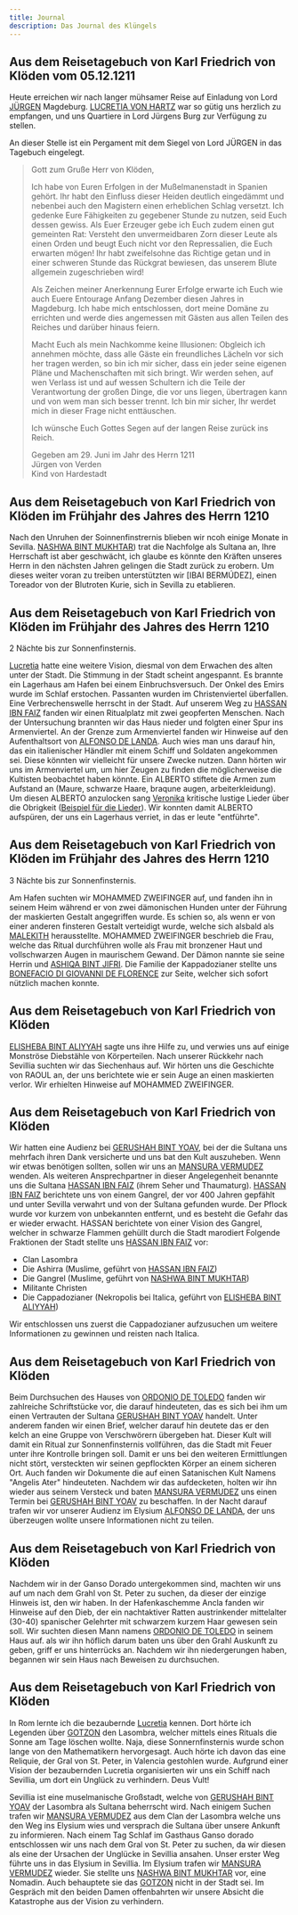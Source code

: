 ```yaml
---
title: Journal
description: Das Journal des Klüngels
---
```


## Aus dem Reisetagebuch von Karl Friedrich von Klöden vom 05.12.1211
Heute erreichen wir nach langer mühsamer Reise auf Einladung von Lord [JÜRGEN](/npc/von%20Verden/Jürgen) Magdeburg.
[LUCRETIA VON HARTZ](/npc/von%20Hartz/Lucretia) war so gütig uns herzlich zu empfangen, und uns Quartiere in Lord Jürgens Burg zur Verfügung zu stellen.

An dieser Stelle ist ein Pergament mit dem Siegel von Lord JÜRGEN in das Tagebuch eingelegt.
> Gott zum Gruße Herr von Klöden,
>
> Ich habe von Euren Erfolgen in der Mußelmanenstadt in Spanien gehört. Ihr habt den Einfluss dieser Heiden deutlich eingedämmt und nebenbei auch den Magistern einen  erheblichen Schlag versetzt. Ich gedenke Eure Fähigkeiten zu gegebener Stunde zu nutzen, seid Euch dessen gewiss. Als Euer Erzeuger gebe ich Euch zudem einen gut gemeinten Rat: Versteht den unvermeidbaren Zorn dieser Leute als einen Orden und beugt Euch nicht vor den Repressalien, die Euch erwarten mögen! Ihr habt zweifelsohne das Richtige getan und in einer schweren Stunde das Rückgrat bewiesen, das unserem Blute allgemein zugeschrieben wird!
> 
> Als Zeichen meiner Anerkennung Eurer Erfolge erwarte ich Euch wie auch Euere Entourage Anfang Dezember diesen Jahres in Magdeburg. Ich habe mich entschlossen, dort meine Domäne zu errichten und werde dies angemessen mit Gästen aus allen Teilen des Reiches und darüber hinaus feiern.
> 
> Macht Euch als mein Nachkomme keine Illusionen: Obgleich ich annehmen möchte, dass alle Gäste ein freundliches Lächeln vor sich her tragen werden, so bin ich mir sicher, dass ein jeder seine eigenen Pläne und Machenschaften mit sich bringt. Wir werden sehen, auf wen Verlass ist und auf wessen Schultern ich die Teile der Verantwortung der großen Dinge, die vor uns liegen, übertragen kann und von wem man sich besser trennt. Ich bin mir sicher, Ihr werdet mich in dieser Frage nicht enttäuschen.
>
> Ich wünsche Euch Gottes Segen auf der langen Reise zurück ins Reich.
>
> Gegeben am 29. Juni im Jahr des Herrn 1211  
> Jürgen von Verden  
> Kind von Hardestadt  


## Aus dem Reisetagebuch von Karl Friedrich von Klöden im Frühjahr des Jahres des Herrn 1210
Nach den Unruhen der Soinnenfinstrernis blieben wir ncoh einige Monate in Sevilla.
[NASHWA BINT MUKHTAR](/npc/sevilla/bint%20Mukhtar/Nashwa)) trat die Nachfolge als Sultana an, Ihre Herrschaft ist aber geschwächt, ich glaube es könnte den  Kräften unseres Herrn in den nächsten Jahren gelingen die Stadt zurück zu erobern.
Um dieses weiter voran zu treiben unterstützten wir [IBAI BERMÚDEZ], einen Toreador von der Blutroten Kurie, sich in Sevilla zu etablieren.


## Aus dem Reisetagebuch von Karl Friedrich von Klöden im Frühjahr des Jahres des Herrn 1210
2 Nächte bis zur Sonnenfinsternis.

[Lucretia](/character/Borgione/Lucretia) hatte eine weitere Vision, diesmal von dem Erwachen des alten unter der Stadt.
Die Stimmung in der Stadt scheint angespannt.
Es brannte ein Lagerhaus am Hafen bei einem Einbruchsversuch.
Der Onkel des Emirs wurde im Schlaf erstochen.
Passanten wurden im Christenviertel überfallen.
Eine Verbrechenswelle herrscht in der Stadt.
Auf unserem Weg zu [HASSAN IBN FAIZ](/npc/sevilla/ibn%20Faiz/Hassan) fanden wir einen Ritualplatz mit zwei geopferten Menschen.
Nach der Untersuchung brannten wir das Haus nieder und folgten einer Spur ins Armenviertel.
An der Grenze zum Armenviertel fanden wir Hinweise auf den Aufenthaltsort von [ALFONSO DE LANDA](/npc/sevilla/de%20Landa/Alfonso).
Auch wies man uns darauf hin, das ein italienischer Händler mit einem Schiff und Soldaten angekommen sei. Diese könnten wir vielleicht für unsere Zwecke nutzen.
Dann hörten wir uns im Armenviertel um, um hier Zeugen zu finden die möglicherweise die Kultisten beobachtet haben könnte.
Ein ALBERTO stiftete die Armen zum Aufstand an (Maure, schwarze Haare, braqune augen, arbeiterkleidung).
Um diesen ALBERTO anzulocken sang [Veronika](/character/Wanninger/Veronika) kritische lustige Lieder über die Obrigkeit ([Beispiel für die Lieder](https://www.youtube.com/watch?v=NtLGXc1A2jo)).
Wir konnten damit ALBERTO aufspüren, der uns ein Lagerhaus verriet, in das er leute "entführte".


## Aus dem Reisetagebuch von Karl Friedrich von Klöden im Frühjahr des Jahres des Herrn 1210

3 Nächte bis zur Sonnenfinsternis.

Am Hafen suchten wir MOHAMMED ZWEIFINGER auf, und fanden ihn in seinem Heim während er von zwei dämonischen Hunden unter der Führung der maskierten Gestalt angegriffen wurde.
Es schien so, als wenn er von einer anderen finsteren Gestalt verteidigt wurde, welche sich alsbald als [MALEKITH](/character//Malekith) herausstellte.
MOHAMMED ZWEIFINGER beschrieb die Frau, welche das Ritual durchführen wolle als Frau mit bronzener Haut und vollschwarzen Augen in maurischem Gewand. Der Dämon nannte sie seine Herrin und [ASHIQA BINT JIFRI](/npc/sevilla/bint%20Jifri/Ashiqa).
Die Familie der Kappadozianer stellte uns [BONEFACIO DI GIOVANNI DE FLORENCE](/character/giovani%20De%20Florence/Bonefacio) zur Seite, welcher sich sofort nützlich machen konnte.


## Aus dem Reisetagebuch von Karl Friedrich von Klöden

[ELISHEBA BINT ALIYYAH](/npc/sevilla/bint%20Aliyyah/Elisheba) sagte uns ihre Hilfe zu, und verwies uns auf einige Monströse Diebstähle von Körperteilen.
Nach unserer Rückkehr nach Sevillia suchten wir das Siechenhaus auf.
Wir hörten uns die Geschichte von RAOUL an, der uns berichtete wie er sein Auge an einen maskierten verlor.
Wir erhielten Hinweise auf MOHAMMED ZWEIFINGER.


## Aus dem Reisetagebuch von Karl Friedrich von Klöden

Wir hatten eine Audienz bei [GERUSHAH BINT YOAV](/npc/sevilla/bint%20Yoav/Gerushah), bei der die Sultana uns mehrfach ihren Dank versicherte und uns bat den Kult auszuheben.
Wenn wir etwas benötigen sollten, sollen wir uns an [MANSURA VERMUDEZ](/npc/sevilla/Vermudez/Mansuara) wenden.
Als weiteren Ansprechpartner in dieser Angelegenheit benannte uns die Sultana [HASSAN IBN FAIZ](/npc/sevilla/ibn%20Faiz/Hassan) (ihrem Seher und Thaumaturg).
[HASSAN IBN FAIZ](/npc/sevilla/ibn%20Faiz/Hassan) berichtete uns von einem Gangrel, der vor 400 Jahren gepfählt und unter Sevilla verwahrt und von der Sultana gefunden wurde.
Der Pflock wurde vor kurzem von unbekannten entfernt, und es besteht die Gefahr das er wieder erwacht.
HASSAN berichtete von einer Vision des Gangrel, welcher in schwarze Flammen gehüllt durch die Stadt marodiert
Folgende Fraktionen der Stadt stellte uns [HASSAN IBN FAIZ](/npc/sevilla/ibn%20Faiz/Hassan) vor:

-   Clan Lasombra
-   Die Ashirra (Muslime, geführt von [HASSAN IBN FAIZ](/npc/sevilla/ibn%20Faiz/Hassan))
-   Die Gangrel (Muslime, geführt von [NASHWA BINT MUKHTAR](/npc/sevilla/bint%20Mukhtar/Nashwa))
-   Militante Christen
-   Die Cappadozianer (Nekropolis bei Italica, geführt von [ELISHEBA BINT ALIYYAH](/npc/sevilla/bint%20Aliyyah/Elisheba))

Wir entschlossen uns zuerst die Cappadozianer aufzusuchen um weitere Informationen zu gewinnen und reisten nach Italica.


## Aus dem Reisetagebuch von Karl Friedrich von Klöden

Beim Durchsuchen des Hauses von [ORDONIO DE TOLEDO](npc/sevilla/de%20Toledo/Ordonio) fanden wir zahlreiche Schriftstücke vor, die darauf hindeuteten, das es sich bei ihm um einen Vertrauten der Sultana [GERUSHAH BINT YOAV](/npc/sevilla/bint%20Yoav/Gerushah) handelt. Unter anderem fanden wir einen Brief, welcher darauf hin deutete das er den kelch an eine Gruppe von Verschwörern übergeben hat.
Dieser Kult will damit ein Ritual zur Sonnenfinsternis vollführen, das die Stadt mit Feuer unter ihre Kontrolle bringen soll. Damit er uns bei den weiteren Ermittlungen nicht stört, versteckten wir seinen gepflockten Körper an einem sicheren Ort.
Auch fanden wir Dokumente die auf einen Satanischen Kult Namens "Angelis Ater" hindeuteten. Nachdem wir das aufdecketen, holten wir ihn wieder aus seinem Versteck und baten [MANSURA VERMUDEZ](/npc/sevilla/Vermudez/Mansuara) uns einen Termin bei [GERUSHAH BINT YOAV](/npc/sevilla/bint%20Yoav/Gerushah) zu beschaffen.
In der Nacht darauf trafen wir vor unserer Audienz im Elysium [ALFONSO DE LANDA](/npc/sevilla/de%20Landa/Alfonso), der uns überzeugen wollte unsere Informationen nicht zu teilen.


## Aus dem Reisetagebuch von Karl Friedrich von Klöden

Nachdem wir in der Ganso Dorado untergekommen sind, machten wir uns auf um nach dem Grahl von St. Peter zu suchen, da dieser der einzige Hinweis ist, den wir haben.
In der Hafenkaschemme Ancla fanden wir Hinweise auf den Dieb, der ein nachtaktiver Ratten austrinkender mittelalter (30-40) spanischer Gelehrter mit schwarzem kurzem Haar gewesen sein soll. Wir suchten diesen Mann namens [ORDONIO DE TOLEDO](npc/sevilla/de%20Toledo/Ordonio) in seinem Haus auf. als wir ihn höflich darum baten uns über den Grahl Auskunft zu geben, griff er uns hinterrücks an.
Nachdem wir ihn niedergerungen haben, begannen wir sein Haus nach Beweisen zu durchsuchen.


## Aus dem Reisetagebuch von Karl Friedrich von Klöden

In Rom lernte ich die bezaubernde [Lucretia](/character/Borgione/Lucretia) kennen.
Dort hörte ich Legenden über [GOTZON](/npc/sevilla//Gotzon) den Lasombra, welcher mittels eines Rituals die Sonne am Tage löschen wollte.
Naja, diese Sonnernfinsternis wurde schon lange von den Mathematikern hervorgesagt.
Auch hörte ich davon das eine Reliquie, der Gral von St. Peter, in Valencia gestohlen wurde.
Aufgrund einer Vision der bezaubernden Lucretia organisierten wir uns ein Schiff nach Sevillia, um dort ein Unglück zu verhindern.
Deus Vult!

Sevillia ist eine muselmanische Großstadt, welche von [GERUSHAH BINT YOAV](/npc/sevilla/bint%20Yoav/Gerushah) der Lasombra als Sultana beherrscht wird.
Nach einigem Suchen trafen wir [MANSURA VERMUDEZ](/npc/sevilla/Vermudez/Mansuara) aus dem Clan der Lasombra welche uns den Weg ins Elysium wies und versprach die Sultana über unsere Ankunft zu informieren.
Nach einem Tag Schlaf im Gasthaus Ganso dorado entschlossen wir uns nach dem Gral von St. Peter zu suchen, da wir diesen als eine der Ursachen der Unglücke in Sevillia ansahen.
Unser erster Weg führte uns in das Elysium in Sevillia.
Im Elysium trafen wir [MANSURA VERMUDEZ](/npc/Vermudez/Mansuara) wieder. Sie stellte uns [NASHWA BINT MUKHTAR](/npc/sevilla/bint%20Mukhtar/Nashwa) vor, eine Nomadin.
Auch behauptete sie das [GOTZON](/npc/sevilla//Gotzon) nicht in der Stadt sei.
Im Gespräch mit den beiden Damen offenbahrten wir unsere Absicht die Katastrophe aus der Vision zu verhindern.

